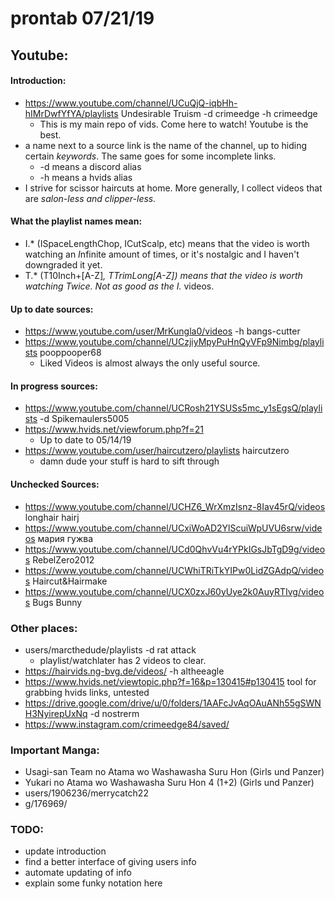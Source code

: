 # prontab 07/21/19
## Youtube:
#### Introduction:
* https://www.youtube.com/channel/UCuQjQ-iqbHh-hIMrDwfYfYA/playlists Undesirable Truism -d crimeedge -h crimeedge
  * This is my main repo of vids. Come here to watch! Youtube is the best.
* a name next to a source link is the name of the channel, up to hiding certain *keywords*. The same goes for some incomplete links.
  * -d means a discord alias
  * -h means a hvids alias
* I strive for scissor haircuts at home. More generally, I collect videos that are *salon-less and clipper-less.*
#### What the playlist names mean:
* I.* (ISpaceLengthChop, ICutScalp, etc) means that the video is worth watching an *I*nfinite amount of times, or it's nostalgic and I haven't downgraded it yet.
* T.* (T10Inch\+[A-Z]*, TTrimLong[A-Z]) means that the video is worth watching *T*wice. Not as good as the I.* videos.
#### Up to date sources:
* https://www.youtube.com/user/MrKungla0/videos -h bangs-cutter
* https://www.youtube.com/channel/UCzjiyMpyPuHnQyVFp9Nimbg/playlists pooppooper68
  * Liked Videos is almost always the only useful source.
#### In progress sources:
* https://www.youtube.com/channel/UCRosh21YSUSs5mc_y1sEgsQ/playlists -d Spikemaulers5005
* https://www.hvids.net/viewforum.php?f=21
  * Up to date to 05/14/19
* https://www.youtube.com/user/haircutzero/playlists haircutzero
  * damn dude your stuff is hard to sift through
#### Unchecked Sources:
* https://www.youtube.com/channel/UCHZ6_WrXmzIsnz-8Iav45rQ/videos longhair hairj
* https://www.youtube.com/channel/UCxiWoAD2YlScuiWpUVU6srw/videos мария гужва
* https://www.youtube.com/channel/UCd0QhvVu4rYPkIGsJbTgD9g/videos RebelZero2012
* https://www.youtube.com/channel/UCWhiTRiTkYIPw0LidZGAdpQ/videos Haircut&Hairmake
* https://www.youtube.com/channel/UCX0zxJ60yUye2k0AuyRTIvg/videos Bugs Bunny
### Other places:
* users/marcthedude/playlists -d rat attack
  * playlist/watchlater has 2 videos to clear.
* https://hairvids.ng-bvg.de/videos/ -h altheeagle
* https://www.hvids.net/viewtopic.php?f=16&p=130415#p130415 tool for grabbing hvids links, untested
* https://drive.google.com/drive/u/0/folders/1AAFcJvAqOAuANh55gSWNH3NyirepUxNq -d nostrerm
* https://www.instagram.com/crimeedge84/saved/
### Important Manga:
* Usagi-san Team no Atama wo Washawasha Suru Hon (Girls und Panzer)
* Yukari no Atama wo Washawasha Suru Hon 4 (1+2) (Girls und Panzer)
* users/1906236/merrycatch22
* g/176969/

### TODO:
* update introduction
* find a better interface of giving users info
* automate updating of info
* explain some funky notation here
